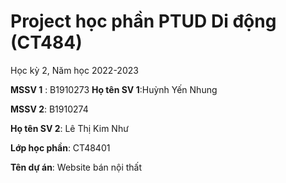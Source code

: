 # Project học phần PTUD Di động (CT484)

Học kỳ 2, Năm học 2022-2023

**MSSV 1** : B1910273
**Họ tên SV 1**:Huỳnh Yến Nhung

**MSSV 2**: B1910274

**Họ tên SV 2**: Lê Thị Kim Như

**Lớp học phần**: CT48401

**Tên dự án**: Website bán nội thất

